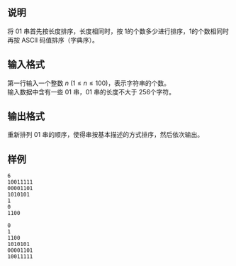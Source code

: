 <h2>说明</h2>

将 $01$ 串首先按长度排序，长度相同时，按 $1$的个数多少进行排序，$1$的个数相同时再按 ASCII 码值排序（字典序）。
<h2>输入格式</h2>

第一行输入一个整数 $n$ ($1≤n≤100$)，表示字符串的个数。<br>输入数据中含有一些 $01$ 串，$01$ 串的长度不大于 $256$个字符。

<h2>输出格式</h2>

重新排列 $01$ 串的顺序，使得串按基本描述的方式排序，然后依次输出。

<h2>样例</h2>
<pre><code class="language-input1">6
10011111
00001101
1010101
1
0
1100</code></pre><pre><code class="language-output1">0
1
1100
1010101
00001101
10011111</code></pre>
